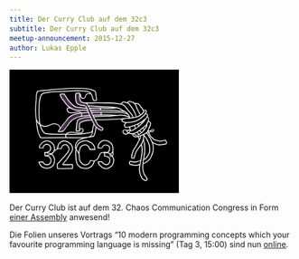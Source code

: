 ```yaml
---
title: Der Curry Club auf dem 32c3
subtitle: Der Curry Club auf dem 32c3
meetup-announcement: 2015-12-27
author: Lukas Epple
---
```


<div class="right">
  <img width="300" src="/images/32C3_knot_lambda.png" />
</div>

Der Curry Club ist auf dem 32. Chaos Communication Congress in Form [einer
Assembly](https://events.ccc.de/congress/2015/wiki/Assembly:Curry_Club_Augsburg)
anwesend!

Die Folien unseres Vortrags “10 modern programming concepts which your favourite programming language is missing” (Tag 3, 15:00) sind nun [online](/files/10-modern-concepts.pdf).

